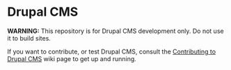 # Drupal CMS

**WARNING:** This repository is for Drupal CMS development only. Do not use it to build sites.

If you want to contribute, or test Drupal CMS, consult the [Contributing to Drupal CMS](https://git.drupalcode.org/project/drupal_cms/-/wikis/Contributing-to-Drupal-CMS) wiki page to get up and running.